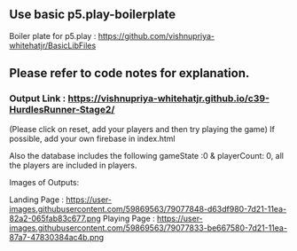 ## Use basic p5.play-boilerplate
Boiler plate for p5.play : https://github.com/vishnupriya-whitehatjr/BasicLibFiles

## Please refer to code notes for explanation.

### Output Link : https://vishnupriya-whitehatjr.github.io/c39-HurdlesRunner-Stage2/
(Please click on reset, add your players and then try playing the game)
If possible, add your own firebase in index.html

Also the database includes the following gameState :0 & playerCount: 0,
all the players are included in players.

Images of Outputs: 

Landing Page : https://user-images.githubusercontent.com/59869563/79077848-d63df980-7d21-11ea-82a2-065fab83c677.png
Playing Page : https://user-images.githubusercontent.com/59869563/79077833-be667580-7d21-11ea-87a7-47830384ac4b.png
